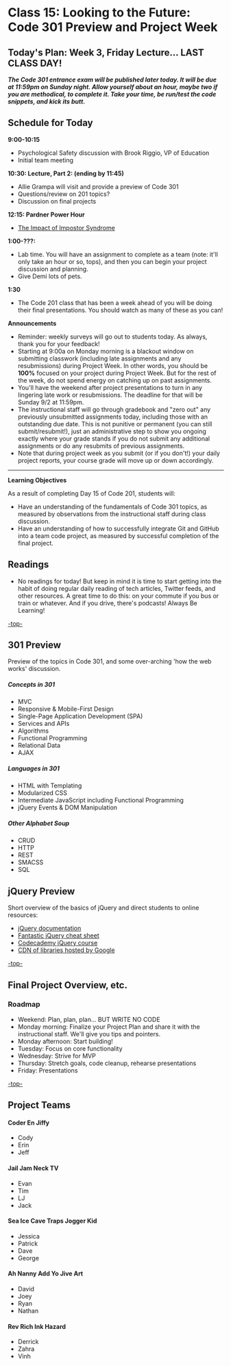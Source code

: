# Class 15: Looking to the Future: Code 301 Preview and Project Week

<a id="top"></a>
## Today's Plan: Week 3, Friday Lecture... LAST CLASS DAY!

***The Code 301 entrance exam will be published later today. It will be due at 11:59pm on Sunday night. Allow yourself about an hour, maybe two if you are methodical, to complete it. Take your time, be run/test the code snippets, and kick its butt.***

## Schedule for Today

**9:00-10:15**

- Psychological Safety discussion with Brook Riggio, VP of Education
- Initial team meeting

**10:30: Lecture, Part 2: (ending by 11:45)** 

- Allie Grampa will visit and provide a preview of Code 301
- Questions/review on 201 topics?
- Discussion on final projects

**12:15: Pardner Power Hour**

- [The Impact of Impostor Syndrome](https://www.eventbrite.com/e/partner-power-hour-the-impact-of-imposter-syndrome-with-convoy-tickets-49224396495)

**1:00-???:** 

- Lab time. You will have an assignment to complete as a team (note: it'll only take an hour or so, tops), and then you can begin your project discussion and planning.
- Give Demi lots of pets.

**1:30**

- The Code 201 class that has been a week ahead of you will be doing their final presentations. You should watch as many of these as you can!

**Announcements**

  - Reminder: weekly surveys will go out to students today. As always, thank you for your feedback!
  - Starting at 9:00a on Monday morning is a blackout window on submitting classwork (including late assignments and any resubmissions) during Project Week. In other words, you should be **100%** focused on your project during Project Week. But for the rest of the week, do not spend energy on catching up on past assignments.
  - You'll have the weekend after project presentations to turn in any lingering late work or resubmissions. The deadline for that will be Sunday 9/2 at 11:59pm.
  - The instructional staff will go through gradebook and "zero out" any previously unsubmitted assignments today, including those with an outstanding due date. This is not punitive or permanent (you can still submit/resubmit!), just an administrative step to show you ongoing exactly where your grade stands if you do not submit any additional assignments or do any resubmits of previous assignments.
  - Note that during project week as you submit (or if you don't!) your daily project reports, your course grade will move up or down accordingly.

---

**Learning Objectives**

As a result of completing Day 15 of Code 201, students will:

- Have an understanding of the fundamentals of Code 301 topics, as measured by observations from the instructional staff during class discussion.
- Have an understanding of how to successfully integrate Git and GitHub into a team code project, as measured by successful completion of the final project.

## Readings

- No readings for today! But keep in mind it is time to start getting into the habit of doing regular daily reading of tech articles, Twitter feeds, and other resources. A great time to do this: on your commute if you bus or train or whatever. And if you drive, there's podcasts! Always Be Learning!

[-top-](#top)

<a id="301"></a>
## 301 Preview

Preview of the topics in Code 301, and some over-arching 'how the web works' discussion.

##### Concepts in 301

- MVC
- Responsive & Mobile-First Design
- Single-Page Application Development (SPA)
- Services and APIs
- Algorithms
- Functional Programming
- Relational Data
- AJAX

##### Languages in 301

- HTML with Templating
- Modularized CSS
- Intermediate JavaScript including Functional Programming
- jQuery Events & DOM Manipulation

##### Other Alphabet Soup

- CRUD
- HTTP
- REST
- SMACSS
- SQL


## jQuery Preview

Short overview of the basics of jQuery and direct students to online resources:

- [jQuery documentation](https://jquery.com)
- [Fantastic jQuery cheat sheet](https://oscarotero.com/jquery)
- [Codecademy jQuery course](https://www.codecademy.com/learn/jquery)
- [CDN of libraries hosted by Google](https://developers.google.com/speed/libraries)

[-top-](#top)

<a id="project"></a>
## Final Project Overview, etc.

### Roadmap

- Weekend: Plan, plan, plan... BUT WRITE NO CODE
- Monday morning: Finalize your Project Plan and share it with the instructional staff. We'll give you tips and pointers.
- Monday afternoon: Start building!
- Tuesday: Focus on core functionality
- Wednesday: Strive for MVP
- Thursday: Stretch goals, code cleanup, rehearse presentations
- Friday: Presentations

[-top-](#top)

## Project Teams

#### Coder En Jiffy

- Cody
- Erin
- Jeff

#### Jail Jam Neck TV

- Evan
- Tim
- LJ
- Jack

#### Sea Ice Cave Traps Jogger Kid

- Jessica
- Patrick
- Dave
- George

#### Ah Nanny Add Yo Jive Art

- David
- Joey
- Ryan
- Nathan

#### Rev Rich Ink Hazard

- Derrick
- Zahra
- Vinh
